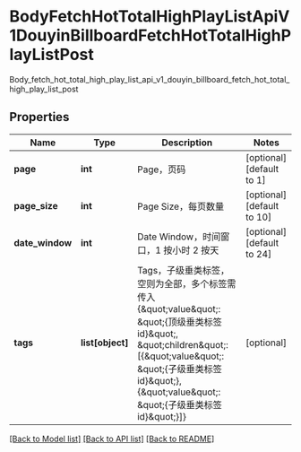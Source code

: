 # BodyFetchHotTotalHighPlayListApiV1DouyinBillboardFetchHotTotalHighPlayListPost

Body_fetch_hot_total_high_play_list_api_v1_douyin_billboard_fetch_hot_total_high_play_list_post
## Properties
Name | Type | Description | Notes
------------ | ------------- | ------------- | -------------
**page** | **int** | Page，页码 | [optional] [default to 1]
**page_size** | **int** | Page Size，每页数量 | [optional] [default to 10]
**date_window** | **int** | Date Window，时间窗口，1 按小时 2 按天 | [optional] [default to 24]
**tags** | **list[object]** | Tags，子级垂类标签，空则为全部，多个标签需传入{\&quot;value\&quot;: \&quot;{顶级垂类标签id}\&quot;, \&quot;children\&quot;: [{\&quot;value\&quot;: \&quot;{子级垂类标签id}\&quot;}, {\&quot;value\&quot;: \&quot;{子级垂类标签id}\&quot;}]} | [optional] 

[[Back to Model list]](../README.md#documentation-for-models) [[Back to API list]](../README.md#documentation-for-api-endpoints) [[Back to README]](../README.md)


